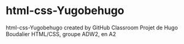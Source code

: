 # html-css-Yugobehugo
html-css-Yugobehugo created by GitHub Classroom
Projet de Hugo Boudalier HTML/CSS, groupe ADW2, en A2
